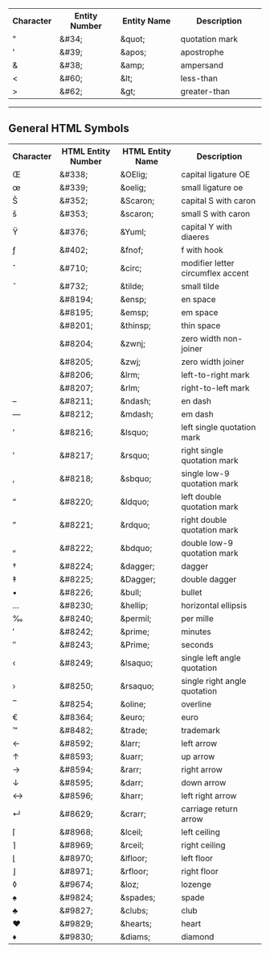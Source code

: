 <table class="reference">
<tbody><tr>
<th style="width:15%">Character</th>
<th style="width:25%">Entity Number</th>
<th style="width:25%">Entity Name</th>
<th style="width:35%">Description</th>
</tr>
<tr>
<td>"</td>
<td>&amp;#34;</td>
<td>&amp;quot;</td>
<td>quotation mark</td>
</tr>
<tr>
<td>'</td>
<td>&amp;#39;</td>
<td>&amp;apos;</td>
<td>apostrophe&nbsp;</td>
</tr>
<tr>
<td>&amp;</td>
<td>&amp;#38;</td>
<td>&amp;amp;</td>
<td>ampersand</td>
</tr>
<tr>
<td>&lt;</td>
<td>&amp;#60;</td>
<td>&amp;lt;</td>
<td>less-than</td>
</tr>
<tr>
<td>&gt;</td>
<td>&amp;#62;</td>
<td>&amp;gt;</td>
<td>greater-than</td>
</tr>
</tbody></table>


-----
<h2>General HTML Symbols</h2>
<table class="reference">
<tbody><tr>
<th style="width:15%;">Character</th>
<th style="width:25%;">HTML Entity Number</th>
<th style="width:25%;">HTML Entity Name</th>
<th style="width:35%;">Description</th>
</tr>
<tr>
<td>Œ</td>
<td>&amp;#338;</td>
<td>&amp;OElig;</td>
<td>capital ligature OE</td>
</tr>
<tr>
<td>œ</td>
<td>&amp;#339;</td>
<td>&amp;oelig;</td>
<td>small ligature oe</td>
</tr>
<tr>
<td>Š</td>
<td>&amp;#352;</td>
<td>&amp;Scaron;</td>
<td>capital S with caron</td>
</tr>
<tr>
<td>š</td>
<td>&amp;#353;</td>
<td>&amp;scaron;</td>
<td>small S with caron</td>
</tr>
<tr>
<td>Ÿ</td>
<td>&amp;#376;</td>
<td>&amp;Yuml;</td>
<td>capital Y with diaeres</td>
</tr>
<tr>
<td>ƒ</td>
<td>&amp;#402;</td>
<td>&amp;fnof;</td>
<td>f with hook</td>
</tr>
<tr>
<td>ˆ</td>
<td>&amp;#710;</td>
<td>&amp;circ;</td>
<td>modifier letter circumflex accent</td>
</tr>
<tr>
<td>˜</td>
<td>&amp;#732;</td>
<td>&amp;tilde;</td>
<td>small tilde</td>
</tr>
<tr>
<td> </td>
<td>&amp;#8194;</td>
<td>&amp;ensp;</td>
<td>en space</td>
</tr>
<tr>
<td> </td>
<td>&amp;#8195;</td>
<td>&amp;emsp;</td>
<td>em space</td>
</tr>
<tr>
<td> </td>
<td>&amp;#8201;</td>
<td>&amp;thinsp;</td>
<td>thin space</td>
</tr>
<tr>
<td>‌</td>
<td>&amp;#8204;</td>
<td>&amp;zwnj;</td>
<td>zero width non-joiner</td>
</tr>
<tr>
<td>‍</td>
<td>&amp;#8205;</td>
<td>&amp;zwj;</td>
<td>zero width joiner</td>
</tr>
<tr>
<td>‎</td>
<td>&amp;#8206;</td>
<td>&amp;lrm;</td>
<td>left-to-right mark</td>
</tr>
<tr>
<td>‏</td>
<td>&amp;#8207;</td>
<td>&amp;rlm;</td>
<td>right-to-left mark</td>
</tr>
<tr>
<td>–</td>
<td>&amp;#8211;</td>
<td>&amp;ndash;</td>
<td>en dash</td>
</tr>
<tr>
<td>—</td>
<td>&amp;#8212;</td>
<td>&amp;mdash;</td>
<td>em dash</td>
</tr>
<tr>
<td>‘</td>
<td>&amp;#8216;</td>
<td>&amp;lsquo;</td>
<td>left single quotation mark</td>
</tr>
<tr>
<td>’</td>
<td>&amp;#8217;</td>
<td>&amp;rsquo;</td>
<td>right single quotation mark</td>
</tr>
<tr>
<td>‚</td>
<td>&amp;#8218;</td>
<td>&amp;sbquo;</td>
<td>single low-9 quotation mark</td>
</tr>
<tr>
<td>“</td>
<td>&amp;#8220;</td>
<td>&amp;ldquo;</td>
<td>left double quotation mark</td>
</tr>
<tr>
<td>”</td>
<td>&amp;#8221;</td>
<td>&amp;rdquo;</td>
<td>right double quotation mark</td>
</tr>
<tr>
<td>„</td>
<td>&amp;#8222;</td>
<td>&amp;bdquo;</td>
<td>double low-9 quotation mark</td>
</tr>
<tr>
<td>†</td>
<td>&amp;#8224;</td>
<td>&amp;dagger;</td>
<td>dagger</td>
</tr>
<tr>
<td>‡</td>
<td>&amp;#8225;</td>
<td>&amp;Dagger;</td>
<td>double dagger</td>
</tr>
<tr>
<td>•</td>
<td>&amp;#8226;</td>
<td>&amp;bull;</td>
<td>bullet</td>
</tr>
<tr>
<td>…</td>
<td>&amp;#8230;</td>
<td>&amp;hellip;</td>
<td>horizontal ellipsis</td>
</tr>
<tr>
<td>‰</td>
<td>&amp;#8240;</td>
<td>&amp;permil;</td>
<td>per mille&nbsp;</td>
</tr>
<tr>
<td>′</td>
<td>&amp;#8242;</td>
<td>&amp;prime;</td>
<td>minutes</td>
</tr>
<tr>
<td>″</td>
<td>&amp;#8243;</td>
<td>&amp;Prime;</td>
<td>seconds</td>
</tr>
<tr>
<td>‹</td>
<td>&amp;#8249;</td>
<td>&amp;lsaquo;</td>
<td>single left angle quotation</td>
</tr>
<tr>
<td>›</td>
<td>&amp;#8250;</td>
<td>&amp;rsaquo;</td>
<td>single right angle quotation</td>
</tr>
<tr>
<td>‾</td>
<td>&amp;#8254;</td>
<td>&amp;oline;</td>
<td>overline</td>
</tr>
<tr>
<td>€</td>
<td>&amp;#8364;</td>
<td>&amp;euro;</td>
<td>euro</td>
</tr>
<tr>
<td>™</td>
<td>&amp;#8482;</td>
<td>&amp;trade;</td>
<td>trademark</td>
</tr>
<tr>
<td>←</td>
<td>&amp;#8592;</td>
<td>&amp;larr;</td>
<td>left arrow</td>
</tr>
<tr>
<td>↑</td>
<td>&amp;#8593;</td>
<td>&amp;uarr;</td>
<td>up arrow</td>
</tr>
<tr>
<td>→</td>
<td>&amp;#8594;</td>
<td>&amp;rarr;</td>
<td>right arrow</td>
</tr>
<tr>
<td>↓</td>
<td>&amp;#8595;</td>
<td>&amp;darr;</td>
<td>down arrow</td>
</tr>
<tr>
<td>↔</td>
<td>&amp;#8596;</td>
<td>&amp;harr;</td>
<td>left right arrow</td>
</tr>
<tr>
<td>↵</td>
<td>&amp;#8629;</td>
<td>&amp;crarr;</td>
<td>carriage return arrow</td>
</tr>
<tr>
<td>⌈</td>
<td>&amp;#8968;</td>
<td>&amp;lceil;</td>
<td>left ceiling</td>
</tr>
<tr>
<td>⌉</td>
<td>&amp;#8969;</td>
<td>&amp;rceil;</td>
<td>right ceiling</td>
</tr>
<tr>
<td>⌊</td>
<td>&amp;#8970;</td>
<td>&amp;lfloor;</td>
<td>left floor</td>
</tr>
<tr>
<td>⌋</td>
<td>&amp;#8971;</td>
<td>&amp;rfloor;</td>
<td>right floor</td>
</tr>
<tr>
<td>◊</td>
<td>&amp;#9674;</td>
<td>&amp;loz;</td>
<td>lozenge</td>
</tr>
<tr>
<td>♠</td>
<td>&amp;#9824;</td>
<td>&amp;spades;</td>
<td>spade</td>
</tr>
<tr>
<td>♣</td>
<td>&amp;#9827;</td>
<td>&amp;clubs;</td>
<td>club</td>
</tr>
<tr>
<td>♥</td>
<td>&amp;#9829;</td>
<td>&amp;hearts;</td>
<td>heart</td>
</tr>
<tr>
<td>♦</td>
<td>&amp;#9830;</td>
<td>&amp;diams;</td>
<td>diamond</td>
</tr>
</tbody></table>